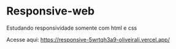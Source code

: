 # Responsive-web
Estudando responsividade somente com html e css


Acesse aqui: https://responsive-5wrtqh3a9-oliveirali.vercel.app/
